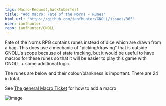 ```yaml
---
tags: Macro-Request,hacktoberfest
title: "Add Macro: Fate of the Norns - Runes"
html_url: "https://github.com/ianfhunter/GNOLL/issues/365"
user: ianfhunter
repo: ianfhunter/GNOLL
---
```


Fate of the Norns RPG contains runes instead of dice which are drawn from a bag. This does use a mechanic of "picking/drawing" that is outside GNOLL's scope because of state tracking, but it would be useful to have macros for these runes so that it will be easier to play this game with GNOLL + some additional logic.

The runes are below and their colour/blankness is important. There are 24 in total.

See [The general Macro Ticket](https://github.com/ianfhunter/GNOLL/issues/338) for how to add a macro

![image](https://user-images.githubusercontent.com/1540737/199510632-68d1a927-0ddb-45cd-a36a-bc30d98a3afd.png)
